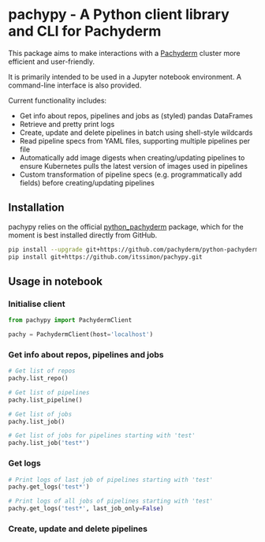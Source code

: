 # pachypy - A Python client library and CLI for Pachyderm

This package aims to make interactions with a [Pachyderm](https://www.pachyderm.io) cluster more efficient and user-friendly.

It is primarily intended to be used in a Jupyter notebook environment. A command-line interface is also provided.

Current functionality includes:

- Get info about repos, pipelines and jobs as (styled) pandas DataFrames
- Retrieve and pretty print logs
- Create, update and delete pipelines in batch using shell-style wildcards
- Read pipeline specs from YAML files, supporting multiple pipelines per file
- Automatically add image digests when creating/updating pipelines to ensure Kubernetes pulls the latest version of images used in pipelines
- Custom transformation of pipeline specs (e.g. programmatically add fields) before creating/updating pipelines

## Installation

pachypy relies on the official [python_pachyderm](https://github.com/pachyderm/python-pachyderm) package, which for the moment is best installed directly from GitHub.

```bash
pip install --upgrade git+https://github.com/pachyderm/python-pachyderm.git
pip install git+https://github.com/itssimon/pachypy.git
```

## Usage in notebook

### Initialise client

```python
from pachypy import PachydermClient

pachy = PachydermClient(host='localhost')
```

### Get info about repos, pipelines and jobs

```python
# Get list of repos
pachy.list_repo()

# Get list of pipelines
pachy.list_pipeline()

# Get list of jobs
pachy.list_job()

# Get list of jobs for pipelines starting with 'test'
pachy.list_job('test*')
```

### Get logs

```python
# Print logs of last job of pipelines starting with 'test'
pachy.get_logs('test*')

# Print logs of all jobs of pipelines starting with 'test'
pachy.get_logs('test*', last_job_only=False)
```

### Create, update and delete pipelines

```python
```

